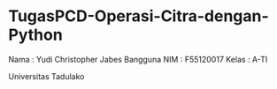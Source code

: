 # TugasPCD-Operasi-Citra-dengan-Python

Nama : Yudi Christopher Jabes Bangguna
NIM : F55120017
Kelas : A-TI

Universitas Tadulako
